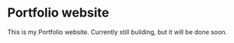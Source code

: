 # Portfolio website
This is my Portfolio website. Currently still building, but it will be done soon.
